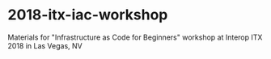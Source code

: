 # 2018-itx-iac-workshop
Materials for "Infrastructure as Code for Beginners" workshop at Interop ITX 2018 in Las Vegas, NV
